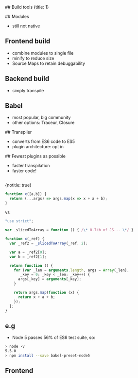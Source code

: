 ## Build tools
{title: 1}

## Modules

- still not native

## Frontend build

- combine modules to single file
- minify to reduce size
- Source Maps to retain debuggability

## Backend build

- simply transpile

## Babel

- most popular, big community
- other options: Traceur, Closure

## Transpiler

- converts from ES6 code to ES5
- plugin architecture: opt in

<!-- TODO nice image -->

## Fewest plugins as possible

- faster transpilation
- faster code!

##   
{notitle: true}

```javascript
function x([a,b]) {
  return (...args) => args.map(x => x + a + b);
}
```

vs

```javascript
"use strict";

var _slicedToArray = function () { /\* 0.7kb of JS... \*/ }

function x(_ref) {
  var _ref2 = _slicedToArray(_ref, 2);

  var a = _ref2[0];
  var b = _ref2[1];

  return function () {
    for (var _len = arguments.length, args = Array(_len),
       _key = 0; _key < _len; _key++) {
      args[_key] = arguments[_key];
    }

    return args.map(function (x) {
      return x + a + b;
    });
  };
}
```

## e.g

- Node 5 passes 56% of ES6 test suite, so:

```sh
> node -v
5.5.0
> npm install --save babel-preset-node5
```

## Frontend

<!-- TODO image -->






